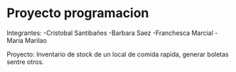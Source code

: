 # Proyecto programacion
Integrantes: 
-Cristobal Santibañes
-Barbara Saez
-Franchesca Marcial
-Maria Marilao

Proyecto: Inventario de stock de un local de comida rapida, generar boletas sentre otros.
